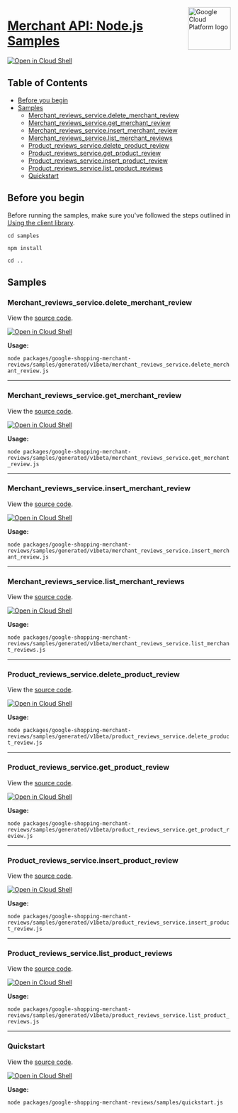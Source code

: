 [//]: # "This README.md file is auto-generated, all changes to this file will be lost."
[//]: # "To regenerate it, use `python -m synthtool`."
<img src="https://avatars2.githubusercontent.com/u/2810941?v=3&s=96" alt="Google Cloud Platform logo" title="Google Cloud Platform" align="right" height="96" width="96"/>

# [Merchant API: Node.js Samples](https://github.com/googleapis/google-cloud-node)

[![Open in Cloud Shell][shell_img]][shell_link]



## Table of Contents

* [Before you begin](#before-you-begin)
* [Samples](#samples)
  * [Merchant_reviews_service.delete_merchant_review](#merchant_reviews_service.delete_merchant_review)
  * [Merchant_reviews_service.get_merchant_review](#merchant_reviews_service.get_merchant_review)
  * [Merchant_reviews_service.insert_merchant_review](#merchant_reviews_service.insert_merchant_review)
  * [Merchant_reviews_service.list_merchant_reviews](#merchant_reviews_service.list_merchant_reviews)
  * [Product_reviews_service.delete_product_review](#product_reviews_service.delete_product_review)
  * [Product_reviews_service.get_product_review](#product_reviews_service.get_product_review)
  * [Product_reviews_service.insert_product_review](#product_reviews_service.insert_product_review)
  * [Product_reviews_service.list_product_reviews](#product_reviews_service.list_product_reviews)
  * [Quickstart](#quickstart)

## Before you begin

Before running the samples, make sure you've followed the steps outlined in
[Using the client library](https://github.com/googleapis/google-cloud-node#using-the-client-library).

`cd samples`

`npm install`

`cd ..`

## Samples



### Merchant_reviews_service.delete_merchant_review

View the [source code](https://github.com/googleapis/google-cloud-node/blob/master/packages/google-shopping-merchant-reviews/samples/generated/v1beta/merchant_reviews_service.delete_merchant_review.js).

[![Open in Cloud Shell][shell_img]](https://console.cloud.google.com/cloudshell/open?git_repo=https://github.com/googleapis/google-cloud-node&page=editor&open_in_editor=packages/google-shopping-merchant-reviews/samples/generated/v1beta/merchant_reviews_service.delete_merchant_review.js,samples/README.md)

__Usage:__


`node packages/google-shopping-merchant-reviews/samples/generated/v1beta/merchant_reviews_service.delete_merchant_review.js`


-----




### Merchant_reviews_service.get_merchant_review

View the [source code](https://github.com/googleapis/google-cloud-node/blob/master/packages/google-shopping-merchant-reviews/samples/generated/v1beta/merchant_reviews_service.get_merchant_review.js).

[![Open in Cloud Shell][shell_img]](https://console.cloud.google.com/cloudshell/open?git_repo=https://github.com/googleapis/google-cloud-node&page=editor&open_in_editor=packages/google-shopping-merchant-reviews/samples/generated/v1beta/merchant_reviews_service.get_merchant_review.js,samples/README.md)

__Usage:__


`node packages/google-shopping-merchant-reviews/samples/generated/v1beta/merchant_reviews_service.get_merchant_review.js`


-----




### Merchant_reviews_service.insert_merchant_review

View the [source code](https://github.com/googleapis/google-cloud-node/blob/master/packages/google-shopping-merchant-reviews/samples/generated/v1beta/merchant_reviews_service.insert_merchant_review.js).

[![Open in Cloud Shell][shell_img]](https://console.cloud.google.com/cloudshell/open?git_repo=https://github.com/googleapis/google-cloud-node&page=editor&open_in_editor=packages/google-shopping-merchant-reviews/samples/generated/v1beta/merchant_reviews_service.insert_merchant_review.js,samples/README.md)

__Usage:__


`node packages/google-shopping-merchant-reviews/samples/generated/v1beta/merchant_reviews_service.insert_merchant_review.js`


-----




### Merchant_reviews_service.list_merchant_reviews

View the [source code](https://github.com/googleapis/google-cloud-node/blob/master/packages/google-shopping-merchant-reviews/samples/generated/v1beta/merchant_reviews_service.list_merchant_reviews.js).

[![Open in Cloud Shell][shell_img]](https://console.cloud.google.com/cloudshell/open?git_repo=https://github.com/googleapis/google-cloud-node&page=editor&open_in_editor=packages/google-shopping-merchant-reviews/samples/generated/v1beta/merchant_reviews_service.list_merchant_reviews.js,samples/README.md)

__Usage:__


`node packages/google-shopping-merchant-reviews/samples/generated/v1beta/merchant_reviews_service.list_merchant_reviews.js`


-----




### Product_reviews_service.delete_product_review

View the [source code](https://github.com/googleapis/google-cloud-node/blob/master/packages/google-shopping-merchant-reviews/samples/generated/v1beta/product_reviews_service.delete_product_review.js).

[![Open in Cloud Shell][shell_img]](https://console.cloud.google.com/cloudshell/open?git_repo=https://github.com/googleapis/google-cloud-node&page=editor&open_in_editor=packages/google-shopping-merchant-reviews/samples/generated/v1beta/product_reviews_service.delete_product_review.js,samples/README.md)

__Usage:__


`node packages/google-shopping-merchant-reviews/samples/generated/v1beta/product_reviews_service.delete_product_review.js`


-----




### Product_reviews_service.get_product_review

View the [source code](https://github.com/googleapis/google-cloud-node/blob/master/packages/google-shopping-merchant-reviews/samples/generated/v1beta/product_reviews_service.get_product_review.js).

[![Open in Cloud Shell][shell_img]](https://console.cloud.google.com/cloudshell/open?git_repo=https://github.com/googleapis/google-cloud-node&page=editor&open_in_editor=packages/google-shopping-merchant-reviews/samples/generated/v1beta/product_reviews_service.get_product_review.js,samples/README.md)

__Usage:__


`node packages/google-shopping-merchant-reviews/samples/generated/v1beta/product_reviews_service.get_product_review.js`


-----




### Product_reviews_service.insert_product_review

View the [source code](https://github.com/googleapis/google-cloud-node/blob/master/packages/google-shopping-merchant-reviews/samples/generated/v1beta/product_reviews_service.insert_product_review.js).

[![Open in Cloud Shell][shell_img]](https://console.cloud.google.com/cloudshell/open?git_repo=https://github.com/googleapis/google-cloud-node&page=editor&open_in_editor=packages/google-shopping-merchant-reviews/samples/generated/v1beta/product_reviews_service.insert_product_review.js,samples/README.md)

__Usage:__


`node packages/google-shopping-merchant-reviews/samples/generated/v1beta/product_reviews_service.insert_product_review.js`


-----




### Product_reviews_service.list_product_reviews

View the [source code](https://github.com/googleapis/google-cloud-node/blob/master/packages/google-shopping-merchant-reviews/samples/generated/v1beta/product_reviews_service.list_product_reviews.js).

[![Open in Cloud Shell][shell_img]](https://console.cloud.google.com/cloudshell/open?git_repo=https://github.com/googleapis/google-cloud-node&page=editor&open_in_editor=packages/google-shopping-merchant-reviews/samples/generated/v1beta/product_reviews_service.list_product_reviews.js,samples/README.md)

__Usage:__


`node packages/google-shopping-merchant-reviews/samples/generated/v1beta/product_reviews_service.list_product_reviews.js`


-----




### Quickstart

View the [source code](https://github.com/googleapis/google-cloud-node/blob/master/packages/google-shopping-merchant-reviews/samples/quickstart.js).

[![Open in Cloud Shell][shell_img]](https://console.cloud.google.com/cloudshell/open?git_repo=https://github.com/googleapis/google-cloud-node&page=editor&open_in_editor=packages/google-shopping-merchant-reviews/samples/quickstart.js,samples/README.md)

__Usage:__


`node packages/google-shopping-merchant-reviews/samples/quickstart.js`






[shell_img]: https://gstatic.com/cloudssh/images/open-btn.png
[shell_link]: https://console.cloud.google.com/cloudshell/open?git_repo=https://github.com/googleapis/google-cloud-node&page=editor&open_in_editor=samples/README.md
[product-docs]: https://developers.google.com/merchant/api
